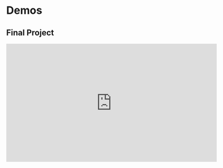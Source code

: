 # Demos

## Final Project
<iframe width="560" height="315" src="https://www.youtube.com/embed/jUvhE0VzGUw?rel=0" frameborder="0" allow="autoplay; encrypted-media" allowfullscreen></iframe>
